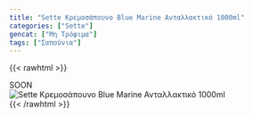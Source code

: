 ```yaml
---
title: "Sette Κρεμοσάπουνο Blue Marine Ανταλλακτικό 1000ml"
categories: ["Sette"]
gencat: ["Μη Τρόφιμα"]
tags: ["Σαπούνια"]
---
```

{{< rawhtml >}}

<div class="sload415"><div class="product">SOON<br><div class="pimg"><img alt="Sette Κρεμοσάπουνο Blue Marine Ανταλλακτικό 1000ml" title="Sette Κρεμοσάπουνο Blue Marine Ανταλλακτικό 1000ml" src="/media/images/sette-kremosapouno-blue-marine-antallaktiko-1000ml.jpg"></div></div></div>
{{< /rawhtml >}}


